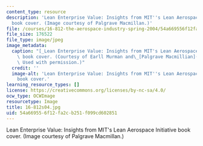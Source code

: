 ```yaml
---
content_type: resource
description: 'Lean Enterprise Value: Insights from MIT''s Lean Aerospace Initiative
  book cover. (Image courtesy of Palgrave Macmillan.)'
file: /courses/16-812-the-aerospace-industry-spring-2004/54a669556f12fa2cb251f099cd602851_16-812s04.jpg
file_size: 176522
file_type: image/jpeg
image_metadata:
  caption: "[_Lean Enterprise Value: Insights from MIT's Lean Aerospace Initiative_](http://www.palgrave.com/us/book/9780333976975)\
    \ book cover. (Courtesy of Earll Murman and\_[Palgrave Macmillian](http://www.palgrave.com/).\
    \ Used with permission.)"
  credit: ''
  image-alt: 'Lean Enterprise Value: Insights from MIT''s Lean Aerospace Initiative
    book cover.'
learning_resource_types: []
license: https://creativecommons.org/licenses/by-nc-sa/4.0/
ocw_type: OCWImage
resourcetype: Image
title: 16-812s04.jpg
uid: 54a66955-6f12-fa2c-b251-f099cd602851
---
```

Lean Enterprise Value: Insights from MIT's Lean Aerospace Initiative book cover. (Image courtesy of Palgrave Macmillan.)